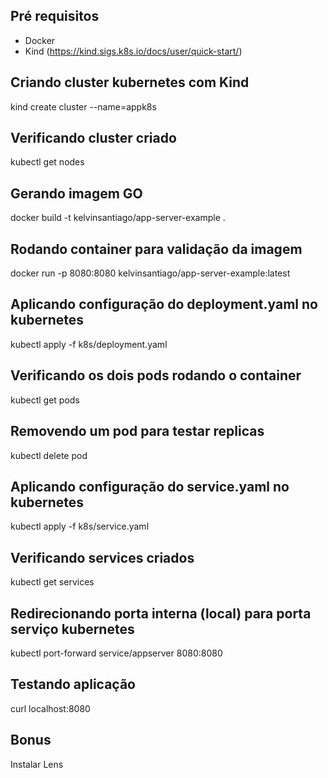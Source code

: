 ## Pré requisitos
- Docker
- Kind (https://kind.sigs.k8s.io/docs/user/quick-start/)

## Criando cluster kubernetes com Kind
kind create cluster --name=appk8s

## Verificando cluster criado
kubectl get nodes

## Gerando imagem GO
docker build -t kelvinsantiago/app-server-example .

## Rodando container para validação da imagem
docker run -p 8080:8080 kelvinsantiago/app-server-example:latest

## Aplicando configuração do deployment.yaml no kubernetes
kubectl apply -f k8s/deployment.yaml

## Verificando os dois pods rodando o container
kubectl get pods

## Removendo um pod para testar replicas
kubectl delete pod <podname>

## Aplicando configuração do service.yaml no kubernetes
kubectl apply -f k8s/service.yaml

## Verificando services criados
kubectl get services

## Redirecionando porta interna (local) para porta serviço kubernetes
kubectl port-forward service/appserver 8080:8080

## Testando aplicação
curl localhost:8080

## Bonus
Instalar Lens